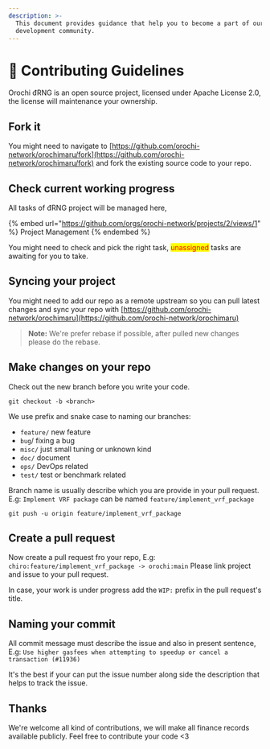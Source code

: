 ```yaml
---
description: >-
  This document provides guidance that help you to become a part of our
  development community.
---
```


# 💟 Contributing Guidelines

Orochi đRNG is an open source project, licensed under Apache License 2.0, the license will maintenance your ownership.

## Fork it

You might need to navigate to [https://github.com/orochi-network/orochimaru/fork](https://github.com/orochi-network/orochimaru/fork) and fork the existing source code to your repo.

## Check current working progress

All tasks of đRNG project will be managed  here,

{% embed url="https://github.com/orgs/orochi-network/projects/2/views/1" %}
Project Management
{% endembed %}

You might need to check and pick the right task, <mark style="color:red;">unassigned</mark> tasks are awaiting for you to take.

## Syncing your project

You might need to add our repo as a remote upstream so you can pull latest changes and sync your repo with [https://github.com/orochi-network/orochimaru](https://github.com/orochi-network/orochimaru)

> **Note:** We're prefer rebase if possible, after pulled new changes please do the rebase.

## Make changes on your repo

Check out the new branch before you write your code.

```
git checkout -b <branch>
```

We use prefix and snake case to naming our branches:

* `feature/` new feature
* `bug`/ fixing a bug
* `misc/` just small tuning or unknown kind
* `doc/` document
* `ops/` DevOps related
* `test/` test or benchmark related

Branch name is usually describe which you are provide in your pull request. E.g: `Implement VRF package` can be named `feature/implement_vrf_package`

```
git push -u origin feature/implement_vrf_package
```

## Create a pull request

Now create a pull request fro your repo, E.g: `chiro:feature/implement_vrf_package -> orochi:main` Please link project and issue to your pull request.

In case, your work is under progress add the `WIP:` prefix in the pull request's title.

## Naming your commit

All commit message must describe the issue and also in present sentence, E.g: `Use higher gasfees when attempting to speedup or cancel a transaction (#11936)`

It's the best if your can put the issue number along side the description that helps to track the issue.

## Thanks

We're welcome all kind of contributions, we will make all finance records available publicly. Feel free to contribute your code <3
